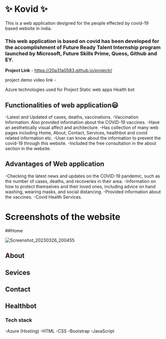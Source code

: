 # ✨ Kovid ✨

This is a web application designed for the people effected by covid-19 based website in india.

### This web application is based on covid has been developed for the accomplishment of Future Ready Talent Internship program launched by Microsoft, Future Skills Prime, Quess, Github and EY.

**Project Link** - https://20a31a0583.github.io/projectr/ 

project demo video link -

Azure technologies used for Project
Static web apps
Health bot

## Functionalities of web application😃
-Latest and Updated of cases, deaths, vaccinations.
-Vaccination Information: Also provided information about the COVID-19 vaccines.
-Have an aesthetically visual affect and architecture. 
-Has collection of many web pages including Home, About, Contact, Services, healthbot and covid related information etc.
-User can know about the information to prevent the covid-19 through this website.
-Included the free consultation in the about section in the website.

## Advantages of Web application
-Checking the latest news and updates on the COVID-19 pandemic, such as the number of cases, deaths, and recoveries in their area.
-Information on how to protect themselves and their loved ones, including advice on hand washing, wearing masks, and social distancing.
-Provided information about the vaccines.
-Covid Health Services.

# Screenshots of the website
##Home

![Screenshot_20230326_200455](https://user-images.githubusercontent.com/109936304/227782925-34bb0acc-856b-4790-9d35-fe1da103ac86.png)


## About



## Sevices



## Contact




## Healthbot







### Tech stack
-Azure (Hosting)
-HTML
-CSS
-Bootstrap
-JavaScript
